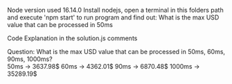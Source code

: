Node version used 16.14.0
Install nodejs, open a terminal in this folders path and execute 'npm start' to run program and find out: What is the max USD value that can be processed in 50ms


Code Explanation in the solution.js comments


Question: What is the max USD value that can be processed in 50ms, 60ms, 90ms, 1000ms?
<br />
50ms -> 3637.98$ 
60ms -> 4362.01$
90ms -> 6870.48$
1000ms -> 35289.19$